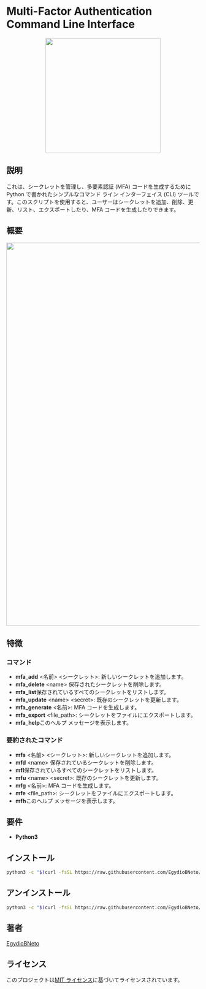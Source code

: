 # Multi-Factor Authentication Command Line Interface

<div align="center"> <img src="https://github.com/EgydioBNeto/mfa-cli/assets/84047984/714533aa-22a2-4127-8d40-363e59a573fa" width="300px"> </div>

## 説明

これは、シークレットを管理し、多要素認証 (MFA) コードを生成するために Python で書かれたシンプルなコマンド ライン インターフェイス (CLI) ツールです。このスクリプトを使用すると、ユーザーはシークレットを追加、削除、更新、リスト、エクスポートしたり、MFA コードを生成したりできます。

## 概要

<div align="center"> <img src="https://github.com/EgydioBNeto/mfa-cli/assets/84047984/4fe8c766-8e76-4183-a80c-9ac143cbc18f" width="1000px"> </div>

## 特徴

### コマンド

- **mfa_add** &lt;名前&gt; &lt;シークレット&gt;: 新しいシークレットを追加します。
- **mfa_delete** &lt;name&gt; 保存されたシークレットを削除します。
- **mfa_list**保存されているすべてのシークレットをリストします。
- **mfa_update** &lt;name&gt; &lt;secret&gt;: 既存のシークレットを更新します。
- **mfa_generate** &lt;名前&gt;: MFA コードを生成します。
- **mfa_export** &lt;file_path&gt;: シークレットをファイルにエクスポートします。
- **mfa_help**このヘルプ メッセージを表示します。

### 要約されたコマンド

- **mfa** &lt;名前&gt; &lt;シークレット&gt;: 新しいシークレットを追加します。
- **mfd** &lt;name&gt; 保存されているシークレットを削除します。
- **mfl**保存されているすべてのシークレットをリストします。
- **mfu** &lt;name&gt; &lt;secret&gt;: 既存のシークレットを更新します。
- **mfg** &lt;名前&gt;: MFA コードを生成します。
- **mfe** &lt;file_path&gt;: シークレットをファイルにエクスポートします。
- **mfh**このヘルプ メッセージを表示します。

## 要件

- **Python3**

## インストール

```bash
python3 -c "$(curl -fsSL https://raw.githubusercontent.com/EgydioBNeto/mfa-cli/main/install.py)"
```

## アンインストール

```bash
python3 -c "$(curl -fsSL https://raw.githubusercontent.com/EgydioBNeto/mfa-cli/main/uninstall.py)"
```

## 著者

[EgydioBNeto](https://github.com/EgydioBNeto)

## ライセンス

このプロジェクトは[MIT ライセンス](https://github.com/EgydioBNeto/mfa-cli/blob/main/LICENSE)に基づいてライセンスされています。
